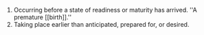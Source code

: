 1. Occurring before a state of readiness or maturity has arrived. ''A premature [[birth]].''
2. Taking place earlier than anticipated, prepared for, or desired.